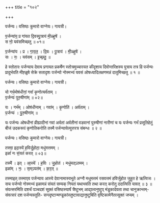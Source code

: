 +++
title = "१०२"

+++


पर्जन्यः। वसिष्ठः कुमारो वाग्नेयः। गायत्री।

प॒र्जन्या॑य॒ प्र गा॑यत दि॒वस्पु॒त्राय॑ मी॒ळ्हुषे॑ ।  
स नो॒ यव॑समिच्छतु ॥ ०१॥

प॒र्जन्या॑य । प्र । गा॒य॒त॒ । दि॒वः । पु॒त्राय॑ । मी॒ळ्हुषे॑ ।  
सः । नः॒ । यव॑सम् । इ॒च्छ॒तु॒ ॥

हे स्तोतारः पर्जन्याय देवाय प्रगायत प्रकर्षेण स्तोत्रमुच्चारयत कीदृशाय दिवोन्तरिक्षस्य पुत्राय तत्र हि पर्जन्यः प्रादुर्भवति मीह्ळुषे सेक्रे सतादृशः पर्जन्यो नोस्मभ्यं यवसं ओषध्यादिलक्षणमन्नं दातुमिच्छतु ॥ १ ॥

पर्जन्यः। वसिष्ठः कुमारो वाग्नेयः। गायत्री।

यो गर्भ॒मोष॑धीनां॒ गवां॑ कृ॒णोत्यर्व॑ताम् ।  
प॒र्जन्यः॑ पुरु॒षीणा॑म् ॥ ०२॥

यः । गर्भ॑म् । ओष॑धीनाम् । गवा॑म् । कृ॒णोति॑ । अर्व॑ताम् ।  
प॒र्जन्यः॑ । पु॒रु॒षीणा॑म् ॥

यः पर्जन्यः ओषधीनां व्रीह्यादीनां गवां अर्वतां अर्वतीनां वडवानां पुरुषीणां नारीणां च यः पर्जन्यः गर्भं प्रसूतिहेतुं बीजं उदकरूपं कृणोतिकरोति तस्मै पर्जन्यायेत्युत्तरत्र संबन्धः ॥ २ ॥

पर्जन्यः। वसिष्ठः कुमारो वाग्नेयः। गायत्री।

तस्मा॒ इदा॒स्ये॑ ह॒विर्जु॒होता॒ मधु॑मत्तमम् ।  
इळां॑ नः सं॒यतं॑ करत् ॥ ०३॥

तस्मै॑ । इत् । आ॒स्ये॑ । ह॒विः । जु॒होत॑ । मधु॑मत्ऽतमम् ।  
इळा॑म् । नः॒ । स॒म्ऽयत॑म् । क॒र॒त् ॥

तस्माइत् तस्माएव पर्जन्याय आस्ये देवानामास्यभूते अग्नौ मधुमत्तमं रसवत्तमं हविर्जुहोत जुहुत हे ऋत्विजः । सच पर्जन्यो नोस्मभ्यं इळामन्नं संयतं सम्यक् नियतं यथाभवति तथा करत् करोतु ददात्विति यावत् ॥ ३ ॥संवत्सरमिति दशर्चं पञ्चदशं सूक्तं वसिष्ठस्यार्षं त्रैष्टुभम् आद्यात्वनुष्टुप् मंडूकादेवता तथा चानुक्रान्तम्-संवत्सरं दश पर्जन्यस्तुति- सन्त्दृष्टान्मण्डूकांस्तुष्टावाद्यानुष्टुबिति वृष्टिकामेनैतत्सूक्तं जप्यम् ।